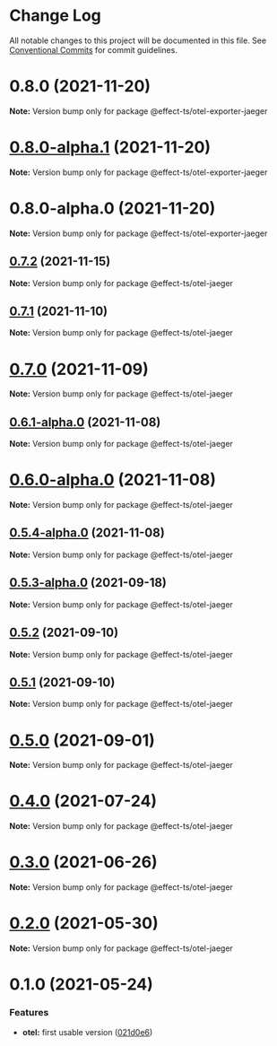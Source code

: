 # Change Log

All notable changes to this project will be documented in this file.
See [Conventional Commits](https://conventionalcommits.org) for commit guidelines.

# 0.8.0 (2021-11-20)

**Note:** Version bump only for package @effect-ts/otel-exporter-jaeger





# [0.8.0-alpha.1](https://github.com/Effect-TS/otel/compare/@effect-ts/otel-exporter-jaeger@0.9.0-alpha.0...@effect-ts/otel-exporter-jaeger@0.8.0-alpha.1) (2021-11-20)

**Note:** Version bump only for package @effect-ts/otel-exporter-jaeger





# 0.8.0-alpha.0 (2021-11-20)

**Note:** Version bump only for package @effect-ts/otel-exporter-jaeger





## [0.7.2](https://github.com/Effect-TS/otel/compare/@effect-ts/otel-jaeger@0.7.1...@effect-ts/otel-jaeger@0.7.2) (2021-11-15)

**Note:** Version bump only for package @effect-ts/otel-jaeger





## [0.7.1](https://github.com/Effect-TS/otel/compare/@effect-ts/otel-jaeger@0.7.0...@effect-ts/otel-jaeger@0.7.1) (2021-11-10)

**Note:** Version bump only for package @effect-ts/otel-jaeger





# [0.7.0](https://github.com/Effect-TS/otel/compare/@effect-ts/otel-jaeger@0.6.1-alpha.0...@effect-ts/otel-jaeger@0.7.0) (2021-11-09)

**Note:** Version bump only for package @effect-ts/otel-jaeger





## [0.6.1-alpha.0](https://github.com/Effect-TS/otel/compare/@effect-ts/otel-jaeger@0.6.0-alpha.0...@effect-ts/otel-jaeger@0.6.1-alpha.0) (2021-11-08)

**Note:** Version bump only for package @effect-ts/otel-jaeger





# [0.6.0-alpha.0](https://github.com/Effect-TS/otel/compare/@effect-ts/otel-jaeger@0.5.4-alpha.0...@effect-ts/otel-jaeger@0.6.0-alpha.0) (2021-11-08)

**Note:** Version bump only for package @effect-ts/otel-jaeger





## [0.5.4-alpha.0](https://github.com/Effect-TS/otel/compare/@effect-ts/otel-jaeger@0.5.3-alpha.0...@effect-ts/otel-jaeger@0.5.4-alpha.0) (2021-11-08)

**Note:** Version bump only for package @effect-ts/otel-jaeger





## [0.5.3-alpha.0](https://github.com/Effect-TS/otel/compare/@effect-ts/otel-jaeger@0.5.2...@effect-ts/otel-jaeger@0.5.3-alpha.0) (2021-09-18)

**Note:** Version bump only for package @effect-ts/otel-jaeger





## [0.5.2](https://github.com/Effect-TS/otel/compare/@effect-ts/otel-jaeger@0.5.1...@effect-ts/otel-jaeger@0.5.2) (2021-09-10)

**Note:** Version bump only for package @effect-ts/otel-jaeger





## [0.5.1](https://github.com/Effect-TS/otel/compare/@effect-ts/otel-jaeger@0.5.0...@effect-ts/otel-jaeger@0.5.1) (2021-09-10)

**Note:** Version bump only for package @effect-ts/otel-jaeger





# [0.5.0](https://github.com/Effect-TS/otel/compare/@effect-ts/otel-jaeger@0.4.0...@effect-ts/otel-jaeger@0.5.0) (2021-09-01)

**Note:** Version bump only for package @effect-ts/otel-jaeger





# [0.4.0](https://github.com/Effect-TS/otel/compare/@effect-ts/otel-jaeger@0.3.0...@effect-ts/otel-jaeger@0.4.0) (2021-07-24)

**Note:** Version bump only for package @effect-ts/otel-jaeger





# [0.3.0](https://github.com/Effect-TS/otel/compare/@effect-ts/otel-jaeger@0.2.0...@effect-ts/otel-jaeger@0.3.0) (2021-06-26)

**Note:** Version bump only for package @effect-ts/otel-jaeger





# [0.2.0](https://github.com/Effect-TS/otel/compare/@effect-ts/otel-jaeger@0.1.0...@effect-ts/otel-jaeger@0.2.0) (2021-05-30)

**Note:** Version bump only for package @effect-ts/otel-jaeger





# 0.1.0 (2021-05-24)


### Features

* **otel:** first usable version ([021d0e6](https://github.com/Effect-TS/otel/commit/021d0e66f8ba4173e1f42057ed2b306c68854982))

